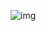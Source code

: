 ![img](https://www.planttext.com/api/plantuml/png/bP31JiD034Jl_efHJ-cXFv18q4fmfKXmuRWiJh6wsOriBrNvUZQHyW4SH-EPP_je7jJhbCZ54-CKNNx4xtYISD4mWMYTeFxzcr6D5J59l1gywTtRuY7aaEucjiDdTIzveFvLonfVhLyst8fURGwHOHohBeY9WrLb6qX6T4l_LeHRC5YDaSt6cXxt2osZ-s3R4z2Vgy-D9Fa2oMFHARYKZ57BjEwrzGp4oHZTIrbZpwf5Uvms2YzwQCxXy81_t4USlsHiZoapqR69zhy_)
